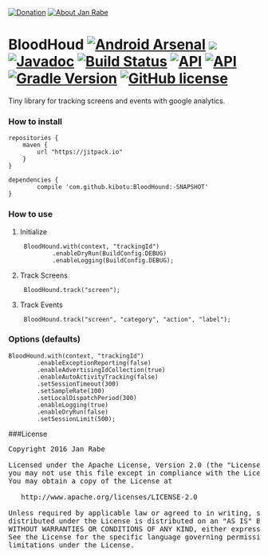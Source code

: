 [![Donation](https://img.shields.io/badge/donate-please-brightgreen.svg)](https://www.paypal.me/janrabe) [![About Jan Rabe](https://img.shields.io/badge/about-me-green.svg)](https://about.me/janrabe) 
# BloodHoud [![Android Arsenal](https://img.shields.io/badge/Android%20Arsenal-BloodHound-green.svg?style=true)](https://android-arsenal.com/details/1/3559) [![](https://jitpack.io/v/kibotu/BloodHound.svg)](https://jitpack.io/#kibotu/BloodHound)  [![Javadoc](https://img.shields.io/badge/javadoc-SNAPSHOT-green.svg)](https://jitpack.io/com/github/kibotu/net.kibotu.android.bloodhound/develop-SNAPSHOT/javadoc/index.html) [![Build Status](https://travis-ci.org/kibotu/BloodHound.svg)](https://travis-ci.org/kibotu/BloodHound)  [![API](https://img.shields.io/badge/API-15%2B-brightgreen.svg?style=flat)](https://android-arsenal.com/api?level=15) [![API](https://img.shields.io/badge/com.google.android.gms-9.6.1-brightgreen.svg)](https://developers.google.com/android/guides/setup) [![Gradle Version](https://img.shields.io/badge/gradle-3.1-green.svg)](https://docs.gradle.org/current/release-notes) [![GitHub license](https://img.shields.io/badge/license-Apache%202-blue.svg)](https://raw.githubusercontent.com/kibotu/BloodHound/master/LICENSE)

Tiny library for tracking screens and events with google analytics.

### How to install
	
	repositories {
	    maven {
	        url "https://jitpack.io"
	    }
	}
		
	dependencies {
            compile 'com.github.kibotu:BloodHound:-SNAPSHOT'
    }
    
### How to use

1. Initialize
    
        BloodHound.with(context, "trackingId")
                .enableDryRun(BuildConfig.DEBUG)
                .enableLogging(BuildConfig.DEBUG);
    
2. Track Screens

        BloodHound.track("screen");
        
        
3. Track Events
 
 
        BloodHound.track("screen", "category", "action", "label");
    
    
### Options (defaults)
    
    BloodHound.with(context, "trackingId")
            .enableExceptionReporting(false)
            .enableAdvertisingIdCollection(true)
            .enableAutoActivityTracking(false)
            .setSessionTimeout(300)
            .setSampleRate(100)
            .setLocalDispatchPeriod(300)
            .enableLogging(true)
            .enableDryRun(false)
            .setSessionLimit(500);
            
###License
<pre>
Copyright 2016 Jan Rabe

Licensed under the Apache License, Version 2.0 (the "License");
you may not use this file except in compliance with the License.
You may obtain a copy of the License at

   http://www.apache.org/licenses/LICENSE-2.0

Unless required by applicable law or agreed to in writing, software
distributed under the License is distributed on an "AS IS" BASIS,
WITHOUT WARRANTIES OR CONDITIONS OF ANY KIND, either express or implied.
See the License for the specific language governing permissions and
limitations under the License.
</pre>